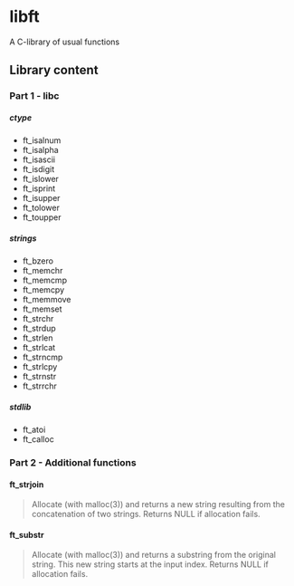 # libft
A C-library of usual functions

## Library content

### Part 1 - libc

##### ctype

* ft_isalnum
* ft_isalpha
* ft_isascii
* ft_isdigit
* ft_islower
* ft_isprint
* ft_isupper
* ft_tolower
* ft_toupper

##### strings

* ft_bzero
* ft_memchr
* ft_memcmp
* ft_memcpy
* ft_memmove
* ft_memset
* ft_strchr
* ft_strdup
* ft_strlen
* ft_strlcat
* ft_strncmp
* ft_strlcpy
* ft_strnstr
* ft_strrchr 

##### stdlib

* ft_atoi
* ft_calloc

### Part 2 - Additional functions

#### ft_strjoin
> Allocate (with malloc(3)) and returns a new string resulting from
> the concatenation of two strings.
> Returns NULL if allocation fails.

#### ft_substr
> Allocate (with malloc(3)) and returns a substring from the original string.
> This new string starts at the input index.
> Returns NULL if allocation fails.
